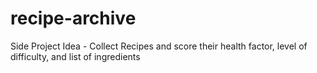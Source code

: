 # recipe-archive
Side Project Idea - Collect Recipes and score their health factor, level of difficulty, and list of ingredients
